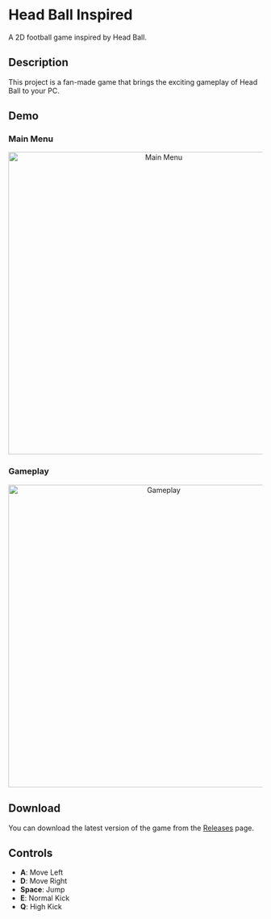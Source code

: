 # Head Ball Inspired

A 2D football game inspired by Head Ball.

## Description

This project is a fan-made game that brings the exciting gameplay of Head Ball to your PC.

## Demo

### Main Menu
<!-- Add your main menu image here. Suggested width: 600px -->
<p align="center">
  <img src="https://github.com/user-attachments/assets/9277527d-a703-413e-8352-60cf170bc4d0" alt="Main Menu" width="600"/>
</p>

### Gameplay
<!-- Add your gameplay image here. Suggested width: 600px -->
<p align="center">
  <img src="https://github.com/user-attachments/assets/da48eeb7-2b3f-44e0-9fad-c97414d8e2bb" alt="Gameplay" width="600"/>
</p>

## Download

You can download the latest version of the game from the [Releases](https://github.com/Ghostkwebb/Head-Ball-Inspired/releases) page.

## Controls

*   **A**: Move Left
*   **D**: Move Right
*   **Space**: Jump
*   **E**: Normal Kick
*   **Q**: High Kick
